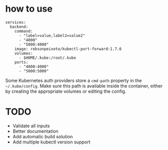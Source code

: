 # how to use

```
services:
  backend:
    command:
      - "label=value,label2=value2"
      - "4000"
      - "5000:4000"
    image: robsonpeixoto/kubectl-port-forward:1.7.6
    volumes:
      - $HOME/.kube:/root/.kube
    ports:
      - "4000:4000"
      - "5000:5000"
```

Some Kubernetes auth providers store a `cmd-path` property in the `~/.kube/config`. Make sure this path is available inside the container, either by creating the appropriate volumes or editing the config.

# TODO

- Validate all inputs
- Better documentation
- Add automatic build solution
- Add multiple kubectl version support
